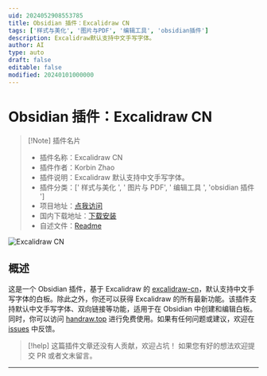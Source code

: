 ```yaml
---
uid: 2024052908553785
title: Obsidian 插件：Excalidraw CN
tags: ['样式与美化', '图片与PDF', '编辑工具', 'obsidian插件']
description: Excalidraw默认支持中文手写字体。
author: AI
type: auto
draft: false
editable: false
modified: 20240101000000
---
```


# Obsidian 插件：Excalidraw CN

> [!Note] 插件名片
> - 插件名称：Excalidraw CN
> - 插件作者：Korbin Zhao
> - 插件说明：Excalidraw 默认支持中文手写字体。
> - 插件分类：[' 样式与美化 ', ' 图片与 PDF', ' 编辑工具 ', 'obsidian 插件 ']
> - 项目地址：[点我访问](https://github.com/korbinzhao/obsidian-excalidraw-cn-plugin)
> - 国内下载地址：[下载安装](https://pkmer.cn/products/plugin/pluginMarket/?excalidraw-cn)
> - 自述文件：[Readme](https://ghproxy.net/https://raw.githubusercontent.com/korbinzhao/obsidian-excalidraw-cn-plugin/master/README.md)

![Excalidraw CN](https://cdn.pkmer.cn/covers/excalidraw-cn.webp!pkmer)

## 概述

这是一个 Obsidian 插件，基于 Excalidraw 的 [excalidraw-cn](https://github.com/korbinzhao/excalidraw-cn)，默认支持中文手写字体的白板。除此之外，你还可以获得 Excalidraw 的所有最新功能。该插件支持默认中文手写字体、双向链接等功能，适用于在 Obsidian 中创建和编辑白板。同时，你可以访问 [handraw.top](https://handraw.top/) 进行免费使用。如果有任何问题或建议，欢迎在 [issues](https://github.com/korbinzhao/obsidian-excalidraw-cn-plugin/issues) 中反馈。

> [!help]
> 这篇插件文章还没有人贡献，欢迎占坑！
> 如果您有好的想法欢迎提交 PR 或者文末留言。

---



